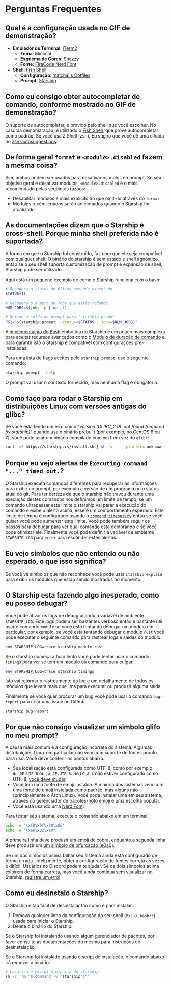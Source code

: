# Perguntas Frequentes

## Qual é a configuração usada no GIF de demonstração?

- **Emulador de Terminal**: [iTerm2](https://iterm2.com/)
  - **Tema**: Minimal
  - **Esquema de Cores**: [Snazzy](https://github.com/sindresorhus/iterm2-snazzy)
  - **Fonte**: [FiraCode Nerd Font](https://www.nerdfonts.com/font-downloads)
- **Shell**: [Fish Shell](https://fishshell.com/)
  - **Configuração**: [matchai's Dotfiles](https://github.com/matchai/dotfiles/blob/b6c6a701d0af8d145a8370288c00bb9f0648b5c2/.config/fish/config.fish)
  - **Prompt**: [Starship](https://starship.rs/)

## Como eu consigo obter autocompletar de comando, conforme mostrado no GIF de demonstração?

O suporte de autocompletar, é provido pelo shell que você escolher. No caso da demonstração, é utilizado o [Fish Shell](https://fishshell.com/), que prove autocompletar como padrão. Se você usa Z Shell (zsh), Eu sugiro que você dê uma olhada no [zsh-autosuggestions](https://github.com/zsh-users/zsh-autosuggestions).

## De forma geral `format` e `<module>.disabled` fazem a mesma coisa?

Sim, ambos podem ser usados para desativar os mulos no prompt. Se seu objetivo geral é desativar modulos, `<module>.disabled` é o mais recomendado pelas seguintes razões:

- Desabilitar módulos é mais explícito do que omiti-lo através do `format`
- Modulos recém-criados serão adicionados quando o Starship for atualizado

## As documentações dizem que o Starship é cross-shell. Porque minha shell preferida não é suportada?

A forma em que o Starship foi construído, faz com que ele seja compatível com qualquer shell. O binário do starship é sem estado e shell agnóstico, então se o seu shell suporta customização de prompt e expansão de shell, Starship pode ser utilizado.

Aqui está um pequeno exemplo de como o Starship funciona com o bash:

```sh
# Recupera o status do último comando executado
STATUS=$?

# Recupera o número de jobs que estão rodando.
NUM_JOBS=$(jobs -p | wc -l)

# Define a saída do prompt para ´starship prompt`
PS1="$(starship prompt --status=$STATUS --jobs=$NUM_JOBS)"
```

A [implementação do Bash](https://github.com/starship/starship/blob/master/src/init/starship.bash) embutida no Starship é um pouco mais complexa para aceitar recursos avançados como o [Módulo de duração de comando](https://starship.rs/config/#command-duration) e para garantir isto o Starship é compatível com configurações pre-instaladas.

Para uma lista de flags aceitos pelo `starship prompt`, use o seguinte comando:

```sh
starship prompt --help
```

O prompt vai usar o contexto fornecido, mas nenhuma flag é obrigatória.

## Como faço para rodar o Starship em distribuições Linux com versões antigas do glibc?

Se você está tendo um erro como "_version 'GLIBC_2.18' not found (required by starship)_" quando usa o binário prebuilt (por exemplo, no CentOS 6 ou 7), você pode usar um binário compilado com `musl` em vez do `glibc`:

```sh
curl -sS https://starship.rs/install.sh | sh -s -- --platform unknown-linux-musl
```

## Porque eu vejo alertas de `Executing command "..." timed out.`?

O Starship executa comandos diferentes para recuperar as informações para exibir no prompt, por exemplo a versão de um programa ou o status atual do git. Para ter certeza de que o starship não travou durante uma execução destes comandos nos definimos um limite de tempo, se um comando ultrapassar este limite o starship vai parar a execução do comando e exibe o alerta acima, esse é um comportamento esperado. Este limite de tempo é configurado usando o [`command_timeout`key](/config/#prompt) então se você quiser você pode aumentar este limite. Você pode também seguir os passos para debugar para ver qual comando esta demorando e se você pode otimizar ele. Finalmente você pode definir a variável de ambiente `STARSHIP_LOG` para `error` para esconder estes alertas.

## Eu vejo símbolos que não entendo ou não esperado, o que isso significa?

Se você vê símbolos que não reconhece você pode usar `starship explain` para exibir os módulos que estão sendo mostrados no momento.

## O Starship esta fazendo algo inesperado, como eu posso debugar?

Você pode ativar os logs de debug usando a variavel de ambiente `STARSHIP_LOG`. Este logs podem ser bastantes verboso então é bastante útil usar o comando `module` se você esta tentando debugar um modulo em particular, por exemplo, se você esta tentando debugar o modulo `rust` você pode executar o seguinte comando para rastrear logs e saídas do modulo.

```sh
env STARSHIP_LOG=trace starship module rust
```

Se o starship começa a ficar lento você pode tentar usar o comando `timings` para ver se tem um modulo ou comando para culpar.

```sh
env STARSHIP_LOG=trace starship timings
```

Isto vai retornar o rastreamento do log e um detalhamento de todos os módulos que levam mais que 1ms para executar ou produzir alguma saída.

Finalmente se você quer procurar um bug você pode usar o comando `bug-report` para criar uma issue no Github.

```sh
starship bug-report
```

## Por que não consigo visualizar um simbolo glifo no meu prompt?

A causa mais comum é a configuração incorreta do sistema. Algumas distribuições Linux em particular não vem com suporte de fontes pronto para uso. Você deve conferir os pontos abaixo:

- Sua localização está configurada como UTF-8, como por exemplo `de_DE.UTF-8` ou `ja_JP.UTF-8`. Se `LC_ALL` não estiver configurado como UTF-8, [você deve mudar](https://www.tecmint.com/set-system-locales-in-linux/).
- Você tem uma fonte de emoji instalda. A maioria dos sistemas vem com uma fonte de emoji instalada como padrão, mas alguns não (principalmente o Arch Linux). Você pode instalar uma em seu sistema, através do gerenciador de pacotes-[noto emoji](https://www.google.com/get/noto/help/emoji/) é uma escolha popular.
- Você está usando uma [Nerd Font](https://www.nerdfonts.com/).

Para testar seu sistema, execute o comando abaixo em um terminal:

```sh
echo -e "\xf0\x9f\x90\x8d"
echo -e "\xee\x82\xa0"
```

A primeira linha deve produzir um [emoji de cobra](https://emojipedia.org/snake/), enquanto a segunda linha deve produzir um [um simbolo de bifurcação (e0a0)](https://github.com/ryanoasis/powerline-extra-symbols#glyphs).

Se um dos símbolos acima falhar seu sistema ainda está configurado de forma errada. Infelizmente, obter a configuração de fontes correta as vezes é difícil. Usuários no Discord podem te ajudar. Se os dois símbolos acima exibirem de forma correta, mas você ainda continua sem visualizar no Starship, [registre um erro!](https://github.com/starship/starship/issues/new/choose)

## Como eu desinstalo o Starship?

O Starship é tão fácil de desinstalar tão como é para instalar.

1. Remova qualquer linha da configuração do seu shell (ex: `~/.bashrc`) usada para iniciar o Starship.
1. Delete o binário do Starship.

Se o Starship foi instalando usando algum gerenciador de pacotes, por favor consulte as documentações do mesmo para instruções de desinstalação.

Se o Starship foi instalado usando o script de instalação, o comando abaixo irá remover o binário:

```sh
# Localiza e exclui o binário do starship
sh -c 'rm "$(command -v 'starship')"'
```
